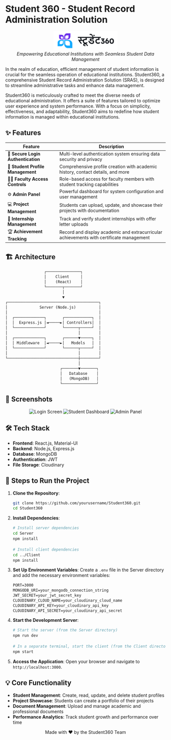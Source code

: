 # Student 360 - Student Record Administration Solution

<p align="center">
  <img src="images/logo.png" alt="Student360 Logo" width="200"/>
  <br>
  <i>Empowering Educational Institutions with Seamless Student Data Management</i>
</p>

In the realm of education, efficient management of student information is crucial for the seamless operation of educational institutions. Student360, a comprehensive Student Record Administration Solution (SRAS), is designed to streamline administrative tasks and enhance data management.

Student360 is meticulously crafted to meet the diverse needs of educational administration. It offers a suite of features tailored to optimize user experience and system performance. With a focus on simplicity, effectiveness, and adaptability, Student360 aims to redefine how student information is managed within educational institutions.

## ✨ Features

| Feature | Description |
|---------|-------------|
| 🔐 **Secure Login Authentication** | Multi-level authentication system ensuring data security and privacy |
| 👤 **Student Profile Management** | Comprehensive profile creation with academic history, contact details, and more |
| 👨‍🏫 **Faculty Access Controls** | Role-based access for faculty members with student tracking capabilities |
| ⚙️ **Admin Panel** | Powerful dashboard for system configuration and user management |
| 💻 **Project Management** | Students can upload, update, and showcase their projects with documentation |
| 🏢 **Internship Management** | Track and verify student internships with offer letter uploads |
| 🏆 **Achievement Tracking** | Record and display academic and extracurricular achievements with certificate management |

## 🏗️ Architecture

```
                 ┌───────────────┐
                 │    Client     │
                 │    (React)    │
                 └───────┬───────┘
                         │
                         ▼
┌────────────────────────────────────────┐
│              Server (Node.js)          │
│                                        │
│  ┌─────────────┐       ┌────────────┐  │
│  │  Express.js │◄─────►│ Controllers│  │
│  └─────────────┘       └──────┬─────┘  │
│                               │        │
│  ┌─────────────┐       ┌──────▼─────┐  │
│  │ Middleware  │◄─────►│   Models   │  │
│  └─────────────┘       └──────┬─────┘  │
│                               │        │
└───────────────────────────────┼────────┘
                                │
                        ┌───────▼───────┐
                        │   Database    │
                        │   (MongoDB)   │
                        └───────────────┘
```

## 📸 Screenshots

<p align="center">
  <img src="https://via.placeholder.com/300x200?text=Login+Screen" alt="Login Screen" width="30%"/>
  <img src="https://via.placeholder.com/300x200?text=Student+Dashboard" alt="Student Dashboard" width="30%"/>
  <img src="https://via.placeholder.com/300x200?text=Admin+Panel" alt="Admin Panel" width="30%"/>
</p>

## 🛠️ Tech Stack

- **Frontend**: React.js, Material-UI
- **Backend**: Node.js, Express.js
- **Database**: MongoDB
- **Authentication**: JWT
- **File Storage**: Cloudinary

## 🚀 Steps to Run the Project

1. **Clone the Repository**:
    ```sh
    git clone https://github.com/yourusername/Student360.git
    cd Student360
    ```

2. **Install Dependencies**:
    ```sh
    # Install server dependencies
    cd Server
    npm install
    
    # Install client dependencies
    cd ../Client
    npm install
    ```

3. **Set Up Environment Variables**:
    Create a `.env` file in the Server directory and add the necessary environment variables:
    ```env
    PORT=3000
    MONGODB_URI=your_mongodb_connection_string
    JWT_SECRET=your_jwt_secret_key
    CLOUDINARY_CLOUD_NAME=your_cloudinary_cloud_name
    CLOUDINARY_API_KEY=your_cloudinary_api_key
    CLOUDINARY_API_SECRET=your_cloudinary_api_secret
    ```

4. **Start the Development Server**:
    ```sh
    # Start the server (from the Server directory)
    npm run dev
    
    # In a separate terminal, start the client (from the Client directory)
    npm start
    ```

5. **Access the Application**:
    Open your browser and navigate to `http://localhost:3000`.

## 💡 Core Functionality

- **Student Management**: Create, read, update, and delete student profiles
- **Project Showcase**: Students can create a portfolio of their projects
- **Document Management**: Upload and manage academic and professional documents
- **Performance Analytics**: Track student growth and performance over time

<p align="center">Made with ❤️ by the Student360 Team</p>
